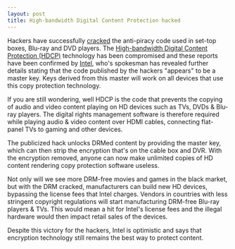 ```yaml
---
layout: post
title: High-bandwidth Digital Content Protection hacked
---
```


Hackers have successfully <a href="http://www.foxnews.com/scitech/2010/09/16/intel-confirms-hdtv-code-cracked/">cracked</a> the anti-piracy code used in set-top boxes, Blu-ray and DVD players. The <a href="http://en.wikipedia.org/wiki/High-bandwidth_Digital_Content_Protection">High-bandwidth Digital Content Protection (HDCP)</a> technology has been compromised and these reports have been confirmed by <a href="http://www.intel.com/">Intel</a>, who's spokesman has revealed further details stating that the code published by the hackers "appears" to be a master key. Keys derived from this master will work on all devices that use this copy protection technology.

If you are still wondering, well HDCP is the code that prevents the copying of audio and video content playing on HD devices such as TVs, DVDs & Blu-ray players. The digital rights management software is therefore required while playing audio & video content over HDMI cables, connecting flat-panel TVs to gaming and other devices.

The publicized hack unlocks DRMed content by providing the master key, which can then strip the encryption that's on the cable box and DVR. With the encryption removed, anyone can now make unlimited copies of HD content rendering copy protection software useless.

Not only will we see more DRM-free movies and games in the black market, but with the DRM cracked, manufacturers can build new HD devices, bypassing the license fees that Intel charges. Vendors in countries with less stringent copyright regulations will start manufacturing DRM-free Blu-ray players & TVs. This would mean a hit for Intel's license fees and the illegal hardware would then impact retail sales of the devices.

Despite this victory for the hackers, Intel is optimistic and says that encryption technology still remains the best way to protect content.
